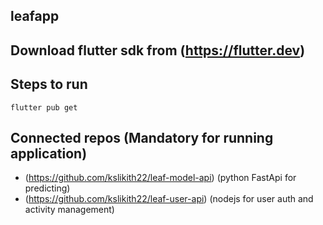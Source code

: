 ## leafapp

## Download flutter sdk from (https://flutter.dev)

## Steps to run
``` flutter pub get ```

## Connected repos (Mandatory for running application)

- (https://github.com/kslikith22/leaf-model-api)   (python FastApi for predicting)
- (https://github.com/kslikith22/leaf-user-api)   (nodejs for user auth and activity management)



